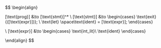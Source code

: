 $$
\begin{align}

[\text{prog}] &\to [\text{stmt}]^*
\\ [\text{stmt}] &\to 
\begin{cases}
    \text{exit}{([\text{expr}])}; \\
    \text{let} \space\text{ident} = [\text{expr}];
\end{cases}


\\ [\text{expr}] &\to 
\begin{cases}
    \text{int\_lit}\\
    \text{ident}
\end{cases}

\end{align}
$$
